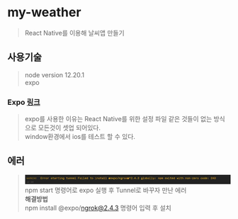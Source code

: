 # my-weather

> React Native를 이용해 날씨앱 만들기

## 사용기술

> node version 12.20.1  
> expo

### Expo [링크](https://docs.expo.io/)

> expo를 사용한 이유는 React Native를 위한 설정 파일 같은 것들이 없는 방식으로 모든것이 셋업 되어있다.  
> window환경에서 ios를 테스트 할 수 있다.

## 에러

> ![img](./images/error_01.jpg)  
> npm start 명령어로 expo 실행 후 Tunnel로 바꾸자 만난 에러  
> **해결방법**  
> npm install @expo/ngrok@2.4.3 명령어 입력 후 설치

